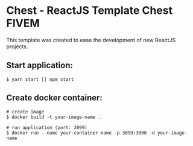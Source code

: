 # Chest - ReactJS Template Chest FIVEM

This template was created to ease the development of new ReactJS projects.

## Start application:

```shell
$ yarn start || npm start
```

## Create docker container:

```shell
# create image
$ docker build -t your-image-name .

# run application (port: 3099)
$ docker run --name your-container-name -p 3099:3000 -d your-image-name
```
